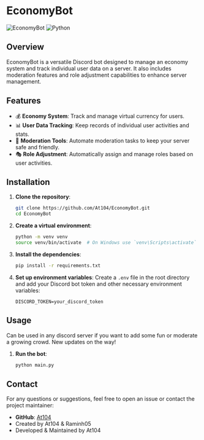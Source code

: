 # EconomyBot

![EconomyBot](https://img.shields.io/badge/Discord-Bot-blue.svg)
![Python](https://img.shields.io/badge/Python-3.8%2B-blue.svg)

## Overview

EconomyBot is a versatile Discord bot designed to manage an economy system and track individual user data on a server. It also includes moderation features and role adjustment capabilities to enhance server management.

## Features

- 💰 **Economy System**: Track and manage virtual currency for users.
- 📊 **User Data Tracking**: Keep records of individual user activities and stats.
- 🔨 **Moderation Tools**: Automate moderation tasks to keep your server safe and friendly.
- 🎭 **Role Adjustment**: Automatically assign and manage roles based on user activities.

## Installation

1. **Clone the repository**:
    ```bash
    git clone https://github.com/At104/EconomyBot.git
    cd EconomyBot
    ```

2. **Create a virtual environment**:
    ```bash
    python -m venv venv
    source venv/bin/activate  # On Windows use `venv\Scripts\activate`
    ```

3. **Install the dependencies**:
    ```bash
    pip install -r requirements.txt
    ```

4. **Set up environment variables**:
    Create a `.env` file in the root directory and add your Discord bot token and other necessary environment variables:
    ```env
    DISCORD_TOKEN=your_discord_token
    ```

## Usage

Can be used in any discord server if you want to add some fun or moderate a growing crowd. New updates on the way!

1. **Run the bot**:
    ```bash
    python main.py
    ```
## Contact

For any questions or suggestions, feel free to open an issue or contact the project maintainer:

- **GitHub**: [At104](https://github.com/At104)
- Created by At104 & Raminh05
- Developed & Maintained by At104
